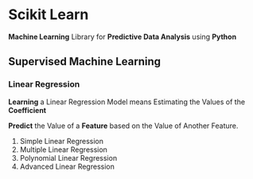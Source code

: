 # Scikit Learn
**Machine Learning** Library for **Predictive Data Analysis** using **Python** 

## Supervised Machine Learning

### Linear Regression

**Learning** a Linear Regression Model means Estimating the Values of the **Coefficient** 

**Predict** the Value of a **Feature** based on the Value of Another Feature.

1. Simple Linear Regression
2. Multiple Linear Regression
3. Polynomial Linear Regression
4. Advanced Linear Regression
